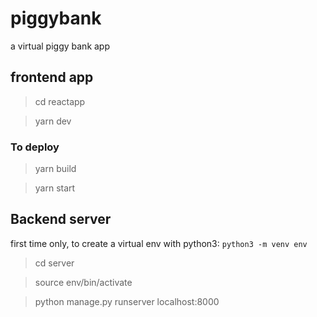 # piggybank
a virtual piggy bank app

## frontend app
> cd reactapp

> yarn dev

### To deploy
> yarn build

> yarn start

## Backend server
first time only, to create a virtual env with python3: `python3 -m venv env`
> cd server

> source env/bin/activate

> python manage.py runserver localhost:8000


